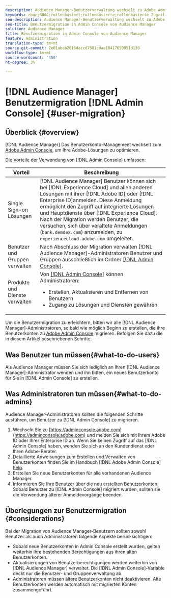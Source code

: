 ```yaml
---
description: Audience Manager-Benutzerverwaltung wechselt zu Adobe Admin Console. In diesem Artikel wird beschrieben, was Sie zur Vorbereitung auf die Benutzermigration tun müssen und was sich nach Abschluss der Migration ändern wird.
keywords: rbac;RBAC;rollenbasiert;rollenbasierte;rollenbasierte Zugriffskontrollen
seo-description: Audience Manager-Benutzerverwaltung wechselt zu Adobe Admin Console. In diesem Artikel wird beschrieben, was Sie zur Vorbereitung auf die Benutzermigration tun müssen und was sich nach Abschluss der Migration ändern wird.
seo-title: Benutzermigration in Admin Console von Audience Manager
solution: Audience Manager
title: Benutzermigration in Admin Console von Audience Manager
feature: Administration
translation-type: tm+mt
source-git-commit: 2e01abab2616daccd7581cdaa18417650951d139
workflow-type: tm+mt
source-wordcount: '450'
ht-degree: 3%

---
```



# [!DNL Audience Manager] Benutzermigration  [!DNL Admin Console] {#user-migration}

## Überblick {#overview}

[!DNL Audience Manager] Das Benutzerkonto-Management wechselt zum  [Adobe Admin Console](https://helpx.adobe.com/de/enterprise/using/admin-console.html), um Ihre Adobe-Lösungen zu optimieren.

Die Vorteile der Verwendung von [!DNL Admin Console] umfassen:

| Vorteil | Beschreibung |
|---|---|
| Single Sign-on Lösungen | [!DNL Audience Manager] Benutzer können sich bei  [!DNL Experience Cloud] und allen anderen Lösungen mit ihrer  [!DNL Adobe ID] oder  [!DNL Enterprise ID]anmelden. Diese Anmeldung ermöglicht den Zugriff auf integrierte Lösungen und Hauptdienste über [!DNL Experience Cloud]. Nach der Migration werden Benutzer, die versuchen, sich über veraltete Anmeldungen (`bank.demdex.com`) anzumelden, zu `experiencecloud.adobe.com` umgeleitet. |
| Benutzer und Gruppen verwalten | Nach Abschluss der Migration verwalten [!DNL Audience Manager]-Administratoren Benutzer und Gruppen ausschließlich im Ordner [[!DNL Admin Console]](http://adminconsole.adobe.com/enterprise/). |
| Produkte und Dienste verwalten | Von [[!DNL Admin Console]](http://adminconsole.adobe.com/enterprise/) können Administratoren: <ul><li>Erstellen, Aktualisieren und Entfernen von Benutzern</li><li>Zugang zu Lösungen und Diensten gewähren</li></ul> |

Um die Benutzermigration zu erleichtern, bitten wir alle [!DNL Audience Manager]-Administratoren, so bald wie möglich Beginn zu erstellen, die ihre Benutzerkonten zu [Adobe Admin Console](https://helpx.adobe.com/enterprise/using/admin-console.html) migrieren. Befolgen Sie dazu die in diesem Artikel beschriebenen Schritte.

## Was Benutzer tun müssen{#what-to-do-users}

Als Audience Manager müssen Sie sich lediglich an Ihren [!DNL Audience Manager]-Administrator wenden und ihn bitten, ein neues Benutzerkonto für Sie in [!DNL Admin Console] zu erstellen.

## Was Administratoren tun müssen{#what-to-do-admins}

Audience Manager-Administratoren sollten die folgenden Schritte ausführen, um Benutzer zu [!DNL Admin Console] zu migrieren.

1. Wechseln Sie zu [https://adminconsole.adobe.com](https://adminconsole.adobe.com) und melden Sie sich mit Ihrem Adobe ID oder Ihrer Enterprise ID an. Wenn Sie keinen Zugriff auf das [!DNL Admin Console] haben, wenden Sie sich an den Kundendienst oder Ihren Adobe-Berater.
2. Detaillierte Anweisungen zum Erstellen und Verwalten von Benutzerkonten finden Sie im Handbuch [!DNL Adobe Admin Console] [help](https://helpx.adobe.com/enterprise/admin-guide.html/enterprise/using/users.ug.html).
3. Erstellen Sie neue Benutzerkonten für alle vorhandenen Audience Manager.
4. Informieren Sie Ihre Benutzer über die neu erstellten Benutzerkonten. Sobald Benutzer zu [!DNL Admin Console] migriert wurden, sollten sie die Verwendung älterer Anmeldevorgänge beenden.

## Überlegungen zur Benutzermigration {#considerations}

Bei der Migration von Audience Manager-Benutzern sollten sowohl Benutzer als auch Administratoren folgende Aspekte berücksichtigen:

* Sobald neue Benutzerkonten in Admin Console erstellt wurden, gelten weiterhin ihre bestehenden Berechtigungen aus ihren alten Benutzerkonten.
* Aktualisierungen von Benutzerberechtigungen werden weiterhin von [!DNL Audience Manager] verwaltet. Die [!DNL Admin Console]-Variable deckt nur die Benutzer- und Gruppenverwaltung ab.
* Administratoren müssen ältere Benutzerkonten nicht deaktivieren. Alte Benutzerkonten werden automatisch mit migrierten Konten zusammengeführt.

